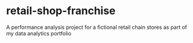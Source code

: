 # retail-shop-franchise
A performance analysis project for a fictional  retail chain stores as part of my data analytics portfolio
